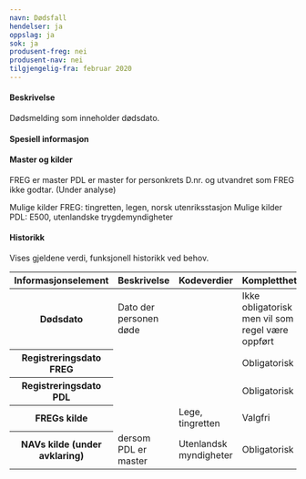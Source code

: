 ```yaml
---
navn: Dødsfall
hendelser: ja
oppslag: ja
sok: ja
produsent-freg: nei
produsent-nav: nei
tilgjengelig-fra: februar 2020
---
```


#### Beskrivelse

Dødsmelding som inneholder dødsdato.

#### Spesiell informasjon



#### Master og kilder

FREG er master
PDL er master for personkrets D.nr. og utvandret som FREG ikke godtar. (Under analyse)

Mulige kilder FREG: tingretten, legen, norsk utenriksstasjon
Mulige kilder PDL: E500, utenlandske trygdemyndigheter

#### Historikk

Vises gjeldene verdi, funksjonell historikk ved behov.


<table class="table">
  <thead>
    <tr>
      <th>Informasjonselement</th>
      <th>Beskrivelse</th>
      <th>Kodeverdier</th>
      <th>Kompletthet</th>
      <th>Kvalitet</th>
    </tr>
  </thead>

<tbody>
  <tr>
    <th scope="row">Dødsdato</th>
    <td>Dato der personen døde</td>
    <td></td>
    <td>Ikke obligatorisk men vil som regel være oppført</td>
    <td>God</td>
  </tr>
  <tr>
    <th scope="row">Registreringsdato FREG</th>
    <td></td>
    <td></td>
    <td>Obligatorisk</td>
    <td></td>
  </tr>
  <tr>
    <th scope="row">Registreringsdato PDL</th>
    <td></td>
    <td></td>
    <td>Obligatorisk</td>
    <td></td>
  </tr>
  <tr>
    <th scope="row">FREGs kilde</th>
    <td></td>
    <td>Lege, tingretten</td>
    <td>Valgfri</td>
    <td>God</td>
  </tr>
  <tr>
    <th scope="row">NAVs kilde (under avklaring)</th>
    <td>dersom PDL er master</td>
    <td>Utenlandsk myndigheter</td>
    <td>Obligatorisk</td>
    <td></td>
  </tr>
</tbody>
</table>
